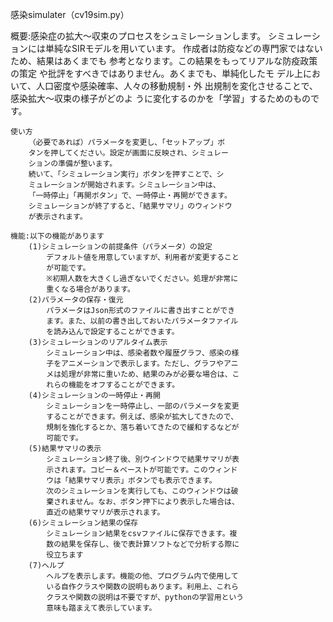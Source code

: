 感染simulater（cv19sim.py）

   概要:感染症の拡大〜収束のプロセスをシュミレーションします。
        シミュレーションには単純なSIRモデルを用いています。
        作成者は防疫などの専門家ではないため、結果はあくまでも
        参考となります。この結果をもってリアルな防疫政策の策定
        や批評をすべきではありません。あくまでも、単純化したモ
        デル上において、人口密度や感染確率、人々の移動規制・外
        出規制を変化させることで、感染拡大〜収束の様子がどのよ
        うに変化するのかを「学習」するためのものです。

    使い方
        （必要であれば）パラメータを変更し、「セットアップ」ボ
        タンを押してください。設定が画面に反映され、シミュレー
        ションの準備が整います。
        続いて、「シミュレーション実行」ボタンを押すことで、シ
        ミュレーションが開始されます。シミュレーション中は、
        「一時停止」「再開ボタン」で、一時停止・再開ができます。
        シミュレーションが終了すると、「結果サマリ」のウィンドウ
        が表示されます。
    
    機能:以下の機能があります
        (1)シミュレーションの前提条件（パラメータ）の設定
            デフォルト値を用意していますが、利用者が変更すること
            が可能です。
            ※初期人数を大きくし過ぎないでください。処理が非常に
            重くなる場合があります。
        (2)パラメータの保存・復元
            パラメータはJson形式のファイルに書き出すことができ
            ます。また、以前の書き出しておいたパラメータファイル
            を読み込んで設定することができます。
        (3)シミュレーションのリアルタイム表示
            シミュレーション中は、感染者数や履歴グラフ、感染の様
            子をアニメーションで表示します。ただし、グラフやアニ
            メは処理が非常に重いため、結果のみが必要な場合は、こ
            れらの機能をオフすることができます。
        (4)シミュレーションの一時停止・再開
            シミュレーションを一時停止し、一部のパラメータを変更
            することができます。例えば、感染が拡大してきたので、
            規制を強化するとか、落ち着いてきたので緩和するなどが
            可能です。
        (5)結果サマリの表示
            シミュレーション終了後、別ウインドウで結果サマリが表
            示されます。コピー＆ペーストが可能です。このウィンド
            ウは「結果サマリ表示」ボタンでも表示できます。
            次のシミュレーションを実行しても、このウィンドウは破
            棄されません。なお、ボタン押下により表示した場合は、
            直近の結果サマリが表示されます。
        (6)シミュレーション結果の保存
            シミュレーション結果をcsvファイルに保存できます。複
            数の結果を保存し、後で表計算ソフトなどで分析する際に
            役立ちます
        (7)ヘルプ
            ヘルプを表示します。機能の他、プログラム内で使用して
            いる自作クラスや関数の説明もあります。利用上、これら
            クラスや関数の説明は不要ですが、pythonの学習用という
            意味も踏まえて表示しています。

